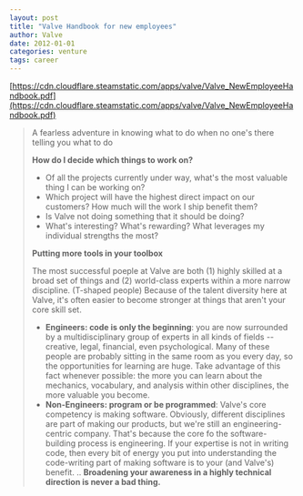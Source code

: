 ```yaml
---
layout: post
title: "Valve Handbook for new employees"
author: Valve
date: 2012-01-01
categories: venture
tags: career
---
```


[https://cdn.cloudflare.steamstatic.com/apps/valve/Valve_NewEmployeeHandbook.pdf](https://cdn.cloudflare.steamstatic.com/apps/valve/Valve_NewEmployeeHandbook.pdf)

> A fearless adventure in knowing what to do when no one's there telling you what to do
>
> **How do I decide which things to work on?**
>
> * Of all the projects currently under way, what's the most valuable thing I can be working on?
> * Which project will have the highest direct impact on our customers? How much will the work I ship benefit them?
> * Is Valve not doing something that it should be doing?
> * What's interesting? What's rewarding? What leverages my individual strengths the most?
>
> **Putting more tools in your toolbox**
>
> The most successful poeple at Valve are both (1) highly skilled at a broad set of things and (2) world-class experts within a more narrow discipline. (T-shaped people) Because of the talent diversity here at Valve, it's often easier to become stronger at things that aren't your core skill set.
>
> * **Engineers: code is only the beginning**: you are now surrounded by a multidisciplinary group of experts in all kinds of fields -- creative, legal, financial, even psychological. Many of these people are probably sitting in the same room as you every day, so the opportunities for learning are huge. Take advantage of this fact whenever possible: the more you can learn about the mechanics, vocabulary, and analysis within other disciplines, the more valuable you become.
> * **Non-Engineers: program or be programmed**: Valve's core competency is making software. Obviously, different disciplines are part of making our products, but we're still an engineering-centric company. That's because the core fo the software-building process is engineering. If your expertise is not in writing code, then every bit of energy you put into understanding the code-writing part of making software is to your (and Valve's) benefit. .. **Broadening your awareness in a highly technical direction is never a bad thing.**
